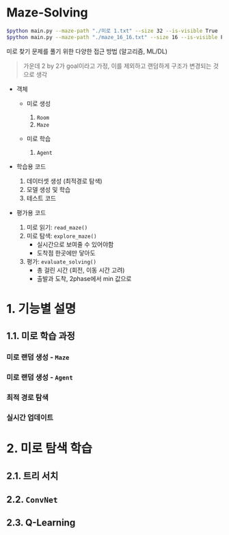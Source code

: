 # Maze-Solving

```bash
$python main.py --maze-path "./미로 1.txt" --size 32 --is-visible True
$python main.py --maze-path "./maze_16_16.txt" --size 16 --is-visible False
```


미로 찾기 문제를 풀기 위한 다양한 접근 방법 (알고리즘, ML/DL)

> 가운데 2 by 2가 goal이라고 가정, 이를 제외하고 랜덤하게 구조가 변경되는 것으로 생각

- 객체
    - 미로 생성
        1. `Room`
        2. `Maze`
        
    - 미로 학습
        1. `Agent`
- 학습용 코드
    1. 데이터셋 생성 (최적경로 탐색)
    2. 모델 생성 및 학습
    3. 테스트 코드

- 평가용 코드
    1. 미로 읽기: `read_maze()`
    2. 미로 탐색: `explore_maze()`
        - 실시간으로 보여줄 수 있어야함
        - 도착점 한곳에만 닿아도 
    3. 평가: `evaluate_solving()`
        - 총 걸린 시간 (회전, 이동 시간 고려)
        - 출발과 도착, 2phase에서 min 값으로 


# 1. 기능별 설명

## 1.1. 미로 학습 과정

### 미로 랜덤 생성 - `Maze`

### 미로 랜덤 생성 - `Agent`

### 최적 경로 탐색

### 실시간 업데이트

# 2. 미로 탐색 학습

## 2.1. 트리 서치

## 2.2. `ConvNet`

## 2.3. Q-Learning
